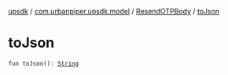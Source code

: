 [upsdk](../../index.md) / [com.urbanpiper.upsdk.model](../index.md) / [ResendOTPBody](index.md) / [toJson](./to-json.md)

# toJson

`fun toJson(): `[`String`](https://kotlinlang.org/api/latest/jvm/stdlib/kotlin/-string/index.html)